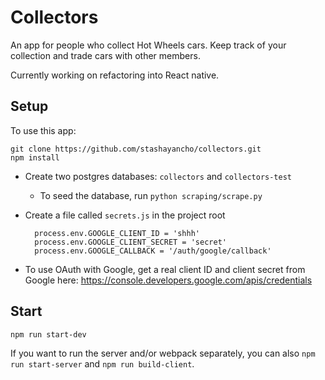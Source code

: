 # Collectors

An app for people who collect Hot Wheels cars. Keep track of your collection and trade cars with other members.

Currently working on refactoring into React native.


## Setup

To use this app:

```
git clone https://github.com/stashayancho/collectors.git
npm install
```


* Create two postgres databases: `collectors` and `collectors-test`
  * To seed the database, run `python scraping/scrape.py`
* Create a file called `secrets.js` in the project root

  ```
    process.env.GOOGLE_CLIENT_ID = 'shhh'
    process.env.GOOGLE_CLIENT_SECRET = 'secret'
    process.env.GOOGLE_CALLBACK = '/auth/google/callback'
  ```

* To use OAuth with Google, get a real client ID and client secret from Google here: https://console.developers.google.com/apis/credentials

## Start

`npm run start-dev`

If you want to run the server and/or webpack separately, you can also `npm run start-server` and `npm run build-client`.
